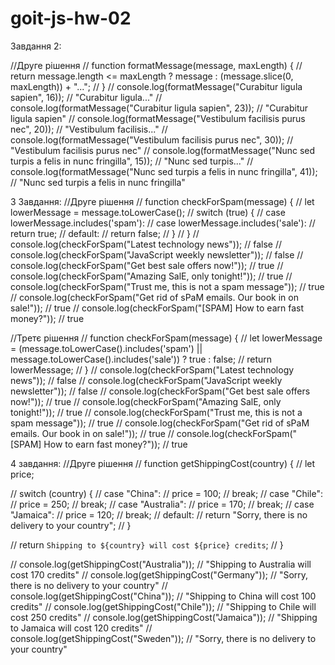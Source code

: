 # goit-js-hw-02
Завдання 2:

//Друге рішення
// function formatMessage(message, maxLength) {
//     return message.length <= maxLength ? message : (message.slice(0, maxLength)) + "...";
// }
// console.log(formatMessage("Curabitur ligula sapien", 16)); // "Curabitur ligula..."
// console.log(formatMessage("Curabitur ligula sapien", 23)); // "Curabitur ligula sapien"
// console.log(formatMessage("Vestibulum facilisis purus nec", 20)); // "Vestibulum facilisis..."
// console.log(formatMessage("Vestibulum facilisis purus nec", 30)); // "Vestibulum facilisis purus nec"
// console.log(formatMessage("Nunc sed turpis a felis in nunc fringilla", 15)); // "Nunc sed turpis..."
// console.log(formatMessage("Nunc sed turpis a felis in nunc fringilla", 41)); // "Nunc sed turpis a felis in nunc fringilla"

3 Завдання:
//Друге рішення
// function checkForSpam(message) {
//     let lowerMessage = message.toLowerCase();
//     switch (true) {
//         case lowerMessage.includes('spam'):
//         case lowerMessage.includes('sale'):
//             return true;
//         default:
//             return false;
//     }
// }
// console.log(checkForSpam("Latest technology news")); // false
// console.log(checkForSpam("JavaScript weekly newsletter")); // false
// console.log(checkForSpam("Get best sale offers now!")); // true
// console.log(checkForSpam("Amazing SalE, only tonight!")); // true
// console.log(checkForSpam("Trust me, this is not a spam message")); // true
// console.log(checkForSpam("Get rid of sPaM emails. Our book in on sale!")); // true
// console.log(checkForSpam("[SPAM] How to earn fast money?")); // true


//Третє рішення
// function checkForSpam(message) {
//     let lowerMessage = (message.toLowerCase().includes('spam') || message.toLowerCase().includes('sale')) ? true : false;
//     return lowerMessage;
// }
// console.log(checkForSpam("Latest technology news")); // false
// console.log(checkForSpam("JavaScript weekly newsletter")); // false
// console.log(checkForSpam("Get best sale offers now!")); // true
// console.log(checkForSpam("Amazing SalE, only tonight!")); // true
// console.log(checkForSpam("Trust me, this is not a spam message")); // true
// console.log(checkForSpam("Get rid of sPaM emails. Our book in on sale!")); // true
// console.log(checkForSpam("[SPAM] How to earn fast money?")); // true

4 завдання:
//Друге рішення
// function getShippingCost(country) {
//     let price;
    
//     switch (country) {
//         case "China":
//             price = 100;
//             break;
//         case "Chile":
//             price = 250;
//             break;
//         case "Australia":
//             price = 170;
//             break;
//         case "Jamaica":
//             price = 120;
//             break;
//         default:
//             return "Sorry, there is no delivery to your country";
//     }
    
//     return `Shipping to ${country} will cost ${price} credits`;
// }

// console.log(getShippingCost("Australia")); // "Shipping to Australia will cost 170 credits"
// console.log(getShippingCost("Germany")); // "Sorry, there is no delivery to your country"
// console.log(getShippingCost("China")); // "Shipping to China will cost 100 credits"
// console.log(getShippingCost("Chile")); // "Shipping to Chile will cost 250 credits"
// console.log(getShippingCost("Jamaica")); // "Shipping to Jamaica will cost 120 credits"
// console.log(getShippingCost("Sweden")); // "Sorry, there is no delivery to your country"